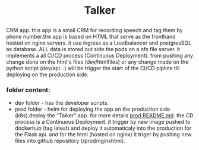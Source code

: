 # <p align="center">**Talker**</p>

CRM app. this app is a small CRM for recording speech and tag them by phone number.the app is based on HTML that serve as the fronthand hosted on nginx servers.
it use ingress as a Loadbalancer and postgresSQL as database. ALL data is stored out side the pods on a nfs file server.
it implements a all CI/CD process (Continuous Deployment). from pushing any change done on the html's files (dev/htmlfiles) or any change made on the python script (dev/api...) will be trigger
the start of the CI/CD pipline till deploying on the production side.

### folder content:
    
* dev folder - has the developer scripts.
* prod folder - helm for deploying the app on the production side (k8s).deploy the "Talker" app. for more details [prod README.md](prod/README.md).
  the CD process is a  Continuous Deployment. it trigger by new image pushed to dockerhub (tag latest) and deploy it automaticaly into the production for the
  Flask api. and for the html (hosted on nginx) it triger by pushing new files into github repository (/prod/nginxhtml).
